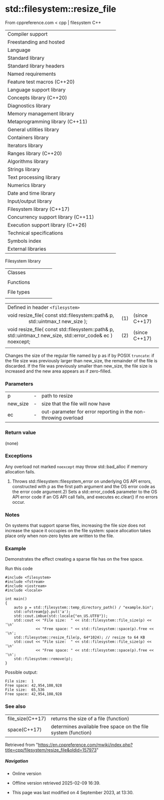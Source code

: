 # std::filesystem::resize_file

From cppreference.com
< cpp‎ | filesystem
C++

|  |  |  |  |  |
| --- | --- | --- | --- | --- |
| Compiler support | | | | |
| Freestanding and hosted | | | | |
| Language | | | | |
| Standard library | | | | |
| Standard library headers | | | | |
| Named requirements | | | | |
| Feature test macros (C++20) | | | | |
| Language support library | | | | |
| Concepts library (C++20) | | | | |
| Diagnostics library | | | | |
| Memory management library | | | | |
| Metaprogramming library (C++11) | | | | |
| General utilities library | | | | |
| Containers library | | | | |
| Iterators library | | | | |
| Ranges library (C++20) | | | | |
| Algorithms library | | | | |
| Strings library | | | | |
| Text processing library | | | | |
| Numerics library | | | | |
| Date and time library | | | | |
| Input/output library | | | | |
| Filesystem library (C++17) | | | | |
| Concurrency support library (C++11) | | | | |
| Execution support library (C++26) | | | | |
| Technical specifications | | | | |
| Symbols index | | | | |
| External libraries | | | | |

Filesystem library

|  |  |  |  |  |
| --- | --- | --- | --- | --- |
| Classes | | | | |
| |  |  |  |  |  | | --- | --- | --- | --- | --- | | filesystem::path | | | | | | filesystem::filesystem_error | | | | | | filesystem::directory_entry | | | | | | filesystem::directory_iterator | | | | | | filesystem::recursive_directory_iterator | | | | | | filesystem::file_status | | | | | | filesystem::space_info | | | | | | |  |  |  |  |  | | --- | --- | --- | --- | --- | | filesystem::file_type | | | | | | filesystem::file_time_type | | | | | | filesystem::perms | | | | | | filesystem::perm_options | | | | | | filesystem::copy_options | | | | | | filesystem::directory_options | | | | | |
| Functions | | | | |
| |  |  |  |  |  | | --- | --- | --- | --- | --- | | filesystem::absolute | | | | | | filesystem::canonicalfilesystem::weakly_canonical | | | | | | filesystem::relativefilesystem::proximate | | | | | | filesystem::copy | | | | | | filesystem::copy_file | | | | | | filesystem::copy_symlink | | | | | | filesystem::create_directory filesystem::create_directories | | | | | | filesystem::create_hard_link | | | | | | filesystem::create_symlink filesystem::create_directory_symlink | | | | | | filesystem::current_path | | | | | | filesystem::temp_directory_path | | | | | | |  |  |  |  |  | | --- | --- | --- | --- | --- | | filesystem::exists | | | | | | filesystem::equivalent | | | | | | filesystem::file_size | | | | | | filesystem::hard_link_count | | | | | | filesystem::last_write_time | | | | | | filesystem::permissions | | | | | | filesystem::read_symlink | | | | | | filesystem::remove filesystem::remove_all | | | | | | filesystem::rename | | | | | | ****filesystem::resize_file**** | | | | | | filesystem::space | | | | | | filesystem::status filesystem::symlink_status | | | | | |
| File types | | | | |
| |  |  |  |  |  | | --- | --- | --- | --- | --- | | filesystem::is_block_file | | | | | | filesystem::is_character_file | | | | | | filesystem::is_directory | | | | | | filesystem::is_empty | | | | | | filesystem::status_known | | | | | | |  |  |  |  |  | | --- | --- | --- | --- | --- | | filesystem::is_fifo | | | | | | filesystem::is_other | | | | | | filesystem::is_regular_file | | | | | | filesystem::is_socket | | | | | | filesystem::is_symlink | | | | | |

|  |  |  |
| --- | --- | --- |
| Defined in header `<filesystem>` |  |  |
| void resize_file( const std::filesystem::path& p,                    std::uintmax_t new_size ); | (1) | (since C++17) |
| void resize_file( const std::filesystem::path& p,  std::uintmax_t new_size, std::error_code& ec ) noexcept; | (2) | (since C++17) |
|  |  |  |

Changes the size of the regular file named by p as if by POSIX `truncate`: if the file size was previously larger than new_size, the remainder of the file is discarded. If the file was previously smaller than new_size, the file size is increased and the new area appears as if zero-filled.

### Parameters

|  |  |  |
| --- | --- | --- |
| p | - | path to resize |
| new_size | - | size that the file will now have |
| ec | - | out-parameter for error reporting in the non-throwing overload |

### Return value

(none)

### Exceptions

Any overload not marked `noexcept` may throw std::bad_alloc if memory allocation fails.

1) Throws std::filesystem::filesystem_error on underlying OS API errors, constructed with p as the first path argument and the OS error code as the error code argument.2) Sets a std::error_code& parameter to the OS API error code if an OS API call fails, and executes ec.clear() if no errors occur.

### Notes

On systems that support sparse files, increasing the file size does not increase the space it occupies on the file system: space allocation takes place only when non-zero bytes are written to the file.

### Example

Demonstrates the effect creating a sparse file has on the free space.

Run this code

```
#include <filesystem>
#include <fstream>
#include <iostream>
#include <locale>
 
int main()
{
    auto p = std::filesystem::temp_directory_path() / "example.bin";
    std::ofstream{p}.put('a');
    std::cout.imbue(std::locale{"en_US.UTF8"});
    std::cout << "File size:  " << std::filesystem::file_size(p) << '\n'
              << "Free space: " << std::filesystem::space(p).free << '\n';
    std::filesystem::resize_file(p, 64*1024); // resize to 64 KB
    std::cout << "File size:  " << std::filesystem::file_size(p) << '\n'
              << "Free space: " << std::filesystem::space(p).free << '\n';
    std::filesystem::remove(p);
}

```

Possible output:

```
File size:  1
Free space: 42,954,108,928
File size:  65,536
Free space: 42,954,108,928

```

### See also

|  |  |
| --- | --- |
| file_size(C++17) | returns the size of a file   (function) |
| space(C++17) | determines available free space on the file system   (function) |

Retrieved from "<https://en.cppreference.com/mwiki/index.php?title=cpp/filesystem/resize_file&oldid=157973>"

##### Navigation

- Online version
- Offline version retrieved 2025-02-09 16:39.

- This page was last modified on 4 September 2023, at 13:30.